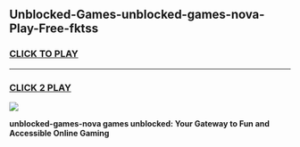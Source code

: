 
## Unblocked-Games-unblocked-games-nova-Play-Free-fktss
<h3>
<a href="https://premium76.site?title=unblocked-games-nova&ref=17A">CLICK TO PLAY</a></h3>
<hr>

<h3>
<a href="https://premium76.site?title=unblocked-games-nova&ref=17A">CLICK 2 PLAY</a>
  
</h3>

<a href="https://premium76.site?title=unblocked-games-nova&ref=17A"><img src="https://clearcache.store/games.png"></a>


**unblocked-games-nova games unblocked: Your Gateway to Fun and Accessible Online Gaming**
